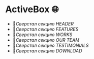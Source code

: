 # ActiveBox 🌐
- 🚀*Сверстал секцию HEADER*
- 🚀*Сверстал секцию FEATURES*
- 🚀*Сверстал секцию WORKS*
- 🚀*Сверстал секцию OUR TEAM*
- 🚀*Сверстал секцию TESTIMONIALS*
- 🚀*Сверстал секцию DOWNLOAD*